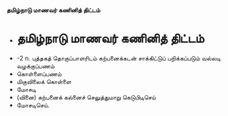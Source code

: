 **தமிழ்நாடு மாணவர் கணினித் திட்டம்**
- # தமிழ்நாடு மாணவர் கணினித் திட்டம்
- -2 n. புத்தகத் தொகுப்பாளரிடம் கற்பனைக்கடன் சாக்கிட்டுப் பறிக்கப்படும் வல்லடி வழக்குப்பணம்
- கொள்ளைப்பணம்
- மிகுவிலைக் கொள்ளை
- மோசடி
- (வினை) கற்பனைக் கல்னைச் செலுத்துமாறு கெடுபிடிசெய்
- மோசடிசெய்.

